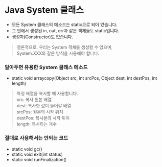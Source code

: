 # Java System 클래스
* 모든 System 클래스의 메소드는 static으로 되어 있습니다.
* 그 안에서 생성된 in, out, err과 같은 객체들도 static입니다.
* 생성자(Constructor)도 없습니다.

> 결론적으로, 우리는 System 객체를 생성할 수 없으며,<br/>
> System.XXX와 같은 방식을 사용해야 합니다.

### 알아두면 유용한 System 클래스 메소드
* static void arraycopy(Object src, int srcPos, Object dest, int destPos, int length)
> 특정 배열을 복사할 때 사용합니다.<br/>
> src: 복사 원본 배열<br/>
> dest: 복사한 값이 들어갈 배열<br/>
> srcPos: 원본의 시작 위치<br/>
> destPos: 복사본의 시작 위치<br/>
> length: 복사하는 개수<br/>

### 절대로 사용해서는 안되는 코드
* static void gc()
* static void exit(int status)
* static void runFinalization()